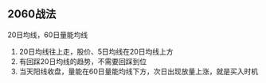 ## 2060战法

20日均线，60日量能均线

1. 20日均线往上走，股价、5日均线在20日均线上方
2. 有回踩20日均线的趋势，不需要回踩到位
3. 当天阳线收盘，量能在60日量能均线下方，次日出现放量上涨，就是买入时机
